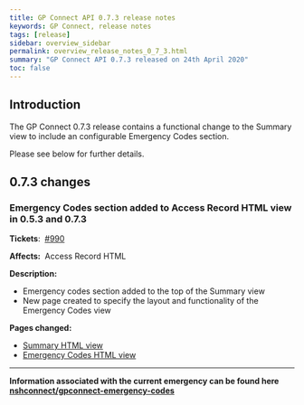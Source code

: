 ```yaml
---
title: GP Connect API 0.7.3 release notes
keywords: GP Connect, release notes
tags: [release]
sidebar: overview_sidebar
permalink: overview_release_notes_0_7_3.html
summary: "GP Connect API 0.7.3 released on 24th April 2020"
toc: false
---
```



## Introduction ##

The GP Connect 0.7.3 release contains a functional change to the Summary view to include an configurable Emergency Codes section.

Please see below for further details.


## 0.7.3 changes ##

### Emergency Codes section added to Access Record HTML view in 0.5.3 and 0.7.3  ###

**Tickets**:&nbsp; [#990](https://github.com/nhsconnect/gpconnect/issues/990)

**Affects:**&nbsp; Access Record HTML

**Description:**

- Emergency codes section added to the top of the Summary view
- New page created to specify the layout and functionality of the Emergency Codes view

**Pages changed:**

- [Summary HTML view](accessrecord_view_summary.html)
- [Emergency Codes HTML view](accessrecord_view_emergency.html)

---

**Information associated with the current emergency can be found here [nshconnect/gpconnect-emergency-codes](https://github.com/nhsconnect/gpconnect-emergency-codes)**

